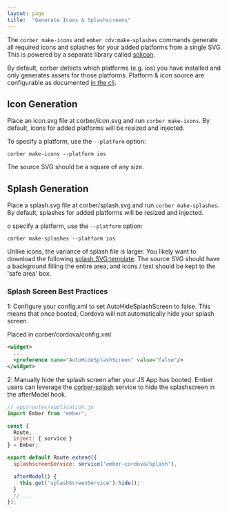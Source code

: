 ```yaml
---
layout: page
title:  "Generate Icons & Splashscreens"
---
```


The `corber make-icons` and `ember cdv:make-splashes` commands generate all required icons and splashes for your added platforms from a single SVG. This is powered by a separate library called [splicon](https://github.com/isleofcode/splicon).

By default, corber detects which platforms (e.g. ios) you have installed and only generates assets for those platforms.
Platform & icon source are configurable as documented [in the cli](/pages/cli).

## Icon Generation

Place an icon.svg file at corber/icon.svg and run `corber make-icons`. By default, icons for added platforms will be resized and injected.

To specify a platform, use the `--platform` option:

```
corber make-icons --platform ios
```

The source SVG should be a square of any size.

## Splash Generation

Place a splash.svg file at corber/splash.svg and run `corber make-splashes`. By default, splashes for added platforms will be resized and injected.

o specify a platform, use the `--platform` option:

```
corber make-splashes --platform ios
```

Unlike icons, the variance of splash file is larger. You likely want to download the following [splash SVG template](/examples/safe-splash-template.svg). The source SVG should have a background filling the entire area, and icons / text should be kept to the 'safe area' box.

### Splash Screen Best Practices

1: Configure your config.xml to set AutoHideSplashScreen to false.
This means that once booted, Cordova will not automatically hide your splash screen.

Placed in corber/cordova/config.xml

```xml
<widget>
  ...
  <preference name="AutoHideSplashScreen" value="false"/>
</widget>
```

2: Manually hide the splash screen after your JS App has booted. Ember users can leverage the [corber-splash](https://github.com/isleofcode/ember-cordova-splash) service to hide the splashscreen in the afterModel hook.

```js
// app/routes/application.js
import Ember from 'ember';

const {
  Route,
  inject: { service }
} = Ember;

export default Route.extend({
  splashscreenService: service('ember-cordova/splash'),

  afterModel() {
    this.get('splashScreenService').hide();
  }
  // ...
});
```
